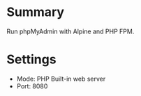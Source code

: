 # Summary

Run phpMyAdmin with Alpine and PHP FPM.

# Settings

- Mode: PHP Built-in web server
- Port: 8080
